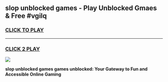 
## slop unblocked games - Play Unblocked Gmaes & Free #vgilq
<h3>
<a href="https://premium.freeplayer.one?title=slop_unblocked_games&ref=01M">CLICK TO PLAY</a></h3>
<hr>

<h3>
<a href="https://premium.freeplayer.one?title=slop_unblocked_games&ref=01M">CLICK 2 PLAY</a>
  
</h3>

<a href="https://premium.freeplayer.one?title=slop_unblocked_games&ref=01M"><img src="https://clearcache.store/games.png"></a>


**slop unblocked games games unblocked: Your Gateway to Fun and Accessible Online Gaming**
